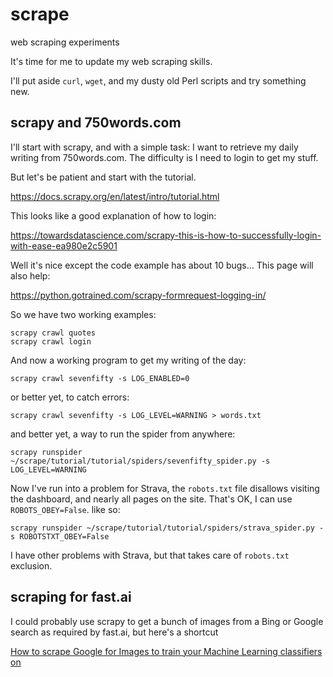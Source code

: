 # scrape

web scraping experiments

It's time for me to update my web scraping skills.

I'll put aside `curl`, `wget`, and my dusty old Perl scripts
and try something new.

## scrapy and 750words.com

I'll start with scrapy, and with a simple task:
I want to retrieve my daily writing from 750words.com.
The difficulty is I need to login to get my stuff.

But let's be patient and start with the tutorial.

<https://docs.scrapy.org/en/latest/intro/tutorial.html>

This looks like a good explanation of how to login:

<https://towardsdatascience.com/scrapy-this-is-how-to-successfully-login-with-ease-ea980e2c5901>

Well it's nice except the code example has about 10 bugs...
This page will also help:

<https://python.gotrained.com/scrapy-formrequest-logging-in/>

So we have two working examples:

    scrapy crawl quotes
    scrapy crawl login

And now a working program to get my writing of the day:

    scrapy crawl sevenfifty -s LOG_ENABLED=0

or better yet, to catch errors:

    scrapy crawl sevenfifty -s LOG_LEVEL=WARNING > words.txt

and better yet, a way to run the spider from anywhere:

    scrapy runspider ~/scrape/tutorial/tutorial/spiders/sevenfifty_spider.py -s LOG_LEVEL=WARNING

Now I've run into a problem for Strava, the `robots.txt` file disallows visiting the dashboard, and nearly all pages on the site.
That's OK, I can use `ROBOTS_OBEY=False`. like so:

    scrapy runspider ~/scrape/tutorial/tutorial/spiders/strava_spider.py -s ROBOTSTXT_OBEY=False

I have other problems with Strava, but that takes care of `robots.txt` exclusion.

## scraping for fast.ai

I could probably use scrapy to get a bunch of images from a Bing or Google search as required by fast.ai, but here's a shortcut

[How to scrape Google for Images to train your Machine Learning classifiers on](https://medium.com/@intprogrammer/how-to-scrape-google-for-images-to-train-your-machine-learning-classifiers-on-565076972ce)
